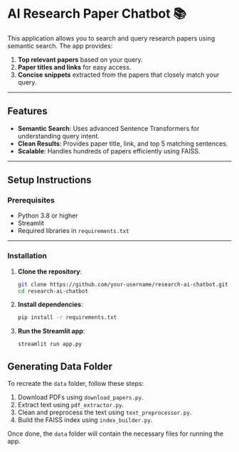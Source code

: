 # AI Research Paper Chatbot 📚

This application allows you to search and query research papers using semantic search. The app provides:
1. **Top relevant papers** based on your query.
2. **Paper titles and links** for easy access.
3. **Concise snippets** extracted from the papers that closely match your query.

---

## Features
- **Semantic Search**: Uses advanced Sentence Transformers for understanding query intent.
- **Clean Results**: Provides paper title, link, and top 5 matching sentences.
- **Scalable**: Handles hundreds of papers efficiently using FAISS.

---

## Setup Instructions

### Prerequisites
- Python 3.8 or higher
- Streamlit
- Required libraries in `requirements.txt`

---

### Installation

1. **Clone the repository**:
   ```bash
   git clone https://github.com/your-username/research-ai-chatbot.git
   cd research-ai-chatbot

2. **Install dependencies**:
   ```bash
   pip install -r requirements.txt

3. **Run the Streamlit app**:
   ```bash
   streamlit run app.py


## Generating Data Folder

To recreate the `data` folder, follow these steps:

1. Download PDFs using `download_papers.py`.
2. Extract text using `pdf_extractor.py`.
3. Clean and preprocess the text using `text_preprocessor.py`.
4. Build the FAISS index using `index_builder.py`.

Once done, the `data` folder will contain the necessary files for running the app.



   
